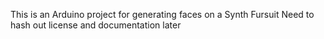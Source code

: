 This is an Arduino project for generating faces on a Synth Fursuit
Need to hash out license and documentation later

